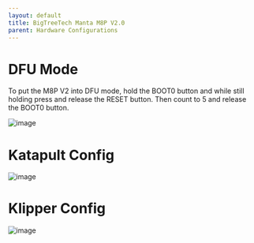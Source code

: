 ```yaml
---
layout: default 
title: BigTreeTech Manta M8P V2.0
parent: Hardware Configurations
---
```


# DFU Mode

To put the M8P V2 into DFU mode, hold the BOOT0 button and while still holding press and release the RESET button. Then count to 5 and release the BOOT0 button.

![image](https://github.com/Esoterical/voron_canbus/assets/124253477/be5a7f3e-98e7-491c-8f00-beb343e82cad)


# Katapult Config

![image](https://github.com/user-attachments/assets/fbcecc8f-2b89-488c-ab01-75cbedef0fae)


# Klipper Config

![image](https://github.com/user-attachments/assets/fbe59fbd-1c05-4edf-8c21-e64cc4db8644)





